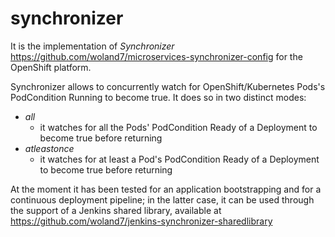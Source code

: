# synchronizer
It is the implementation of *Synchronizer* https://github.com/woland7/microservices-synchronizer-config for the OpenShift platform.

Synchronizer allows to concurrently watch for OpenShift/Kubernetes Pods's PodCondition Running to become true. It does so in two distinct modes:
- *all*
  - it watches for all the Pods' PodCondition Ready of a Deployment to become true before returning
- *atleastonce*
  - it watches for at least a Pod's PodCondition Ready of a Deployment to become true before returning

At the moment it has been tested for an application bootstrapping and for a continuous deployment pipeline; in the latter case,
it can be used through the support of a Jenkins shared library, available at https://github.com/woland7/jenkins-synchronizer-sharedlibrary